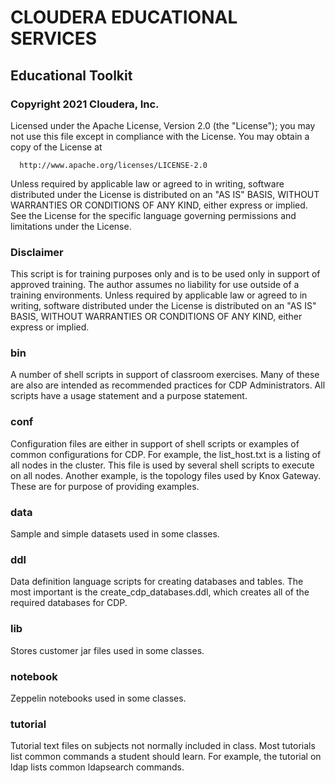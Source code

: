 # CLOUDERA EDUCATIONAL SERVICES

## Educational Toolkit

### Copyright 2021 Cloudera, Inc.

Licensed under the Apache License, Version 2.0 (the "License");
you may not use this file except in compliance with the License.
You may obtain a copy of the License at

      http://www.apache.org/licenses/LICENSE-2.0

Unless required by applicable law or agreed to in writing, software
distributed under the License is distributed on an "AS IS" BASIS,
WITHOUT WARRANTIES OR CONDITIONS OF ANY KIND, either express or implied.
See the License for the specific language governing permissions and
limitations under the License.

### Disclaimer
This script is for training purposes only and is to be used only
in support of approved training. The author assumes no liability
for use outside of a training environments. Unless required by
applicable law or agreed to in writing, software distributed under
the License is distributed on an "AS IS" BASIS, WITHOUT WARRANTIES
OR CONDITIONS OF ANY KIND, either express or implied.

### bin

A number of shell scripts in support of classroom exercises. Many of
these are also are intended as recommended practices for CDP Administrators.
All scripts have a usage statement and a purpose statement.

### conf

Configuration files are either in support of shell scripts or examples
of common configurations for CDP. For example, the list_host.txt is a 
listing of all nodes in the cluster. This file is used by several shell
scripts to execute on all nodes. Another example, is the topology files
used by Knox Gateway. These are for purpose of providing examples.

### data

Sample and simple datasets used in some classes.

### ddl

Data definition language scripts for creating databases and tables. The
most important is the create_cdp_databases.ddl, which creates all of the
required databases for CDP.

### lib

Stores customer jar files used in some classes.

### notebook

Zeppelin notebooks used in some classes.

### tutorial

Tutorial text files on subjects not normally included in class. Most 
tutorials list common commands a student should learn. For example, 
the tutorial on ldap lists common ldapsearch commands.
